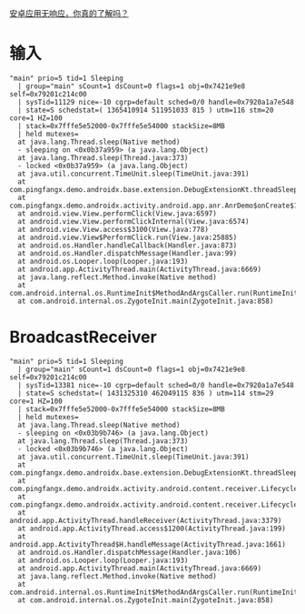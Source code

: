 [安卓应用无响应，你真的了解吗？](https://mp.weixin.qq.com/s?__biz=MzI5NjE3NzA4Mg==&mid=2650359967&idx=1&sn=7d59915254a6a346c4d5eda369141eb6&chksm=f445b44ac3323d5c458405f6500d50e875fd374e629bbc7158a1d7105a581766a28706444764&mpshare=1&scene=1&srcid=&pass_ticket=L9MQbF6uhaOTmPU7yqV4H7YT2ItYKOL0RacATooz4V7SEWvXnButGHwaERsWeKsp#rd)
# 输入
    "main" prio=5 tid=1 Sleeping
      | group="main" sCount=1 dsCount=0 flags=1 obj=0x7421e9e8 self=0x79201c214c00
      | sysTid=11129 nice=-10 cgrp=default sched=0/0 handle=0x7920a1a7e548
      | state=S schedstat=( 1365410914 511951033 815 ) utm=116 stm=20 core=1 HZ=100
      | stack=0x7fffe5e52000-0x7fffe5e54000 stackSize=8MB
      | held mutexes=
      at java.lang.Thread.sleep(Native method)
      - sleeping on <0x0b37a959> (a java.lang.Object)
      at java.lang.Thread.sleep(Thread.java:373)
      - locked <0x0b37a959> (a java.lang.Object)
      at java.util.concurrent.TimeUnit.sleep(TimeUnit.java:391)
      at com.pingfangx.demo.androidx.base.extension.DebugExtensionKt.threadSleep(DebugExtension.kt:20)
      at com.pingfangx.demo.androidx.activity.android.app.anr.AnrDemo$onCreate$1.onClick(AnrDemo.kt:23)
      at android.view.View.performClick(View.java:6597)
      at android.view.View.performClickInternal(View.java:6574)
      at android.view.View.access$3100(View.java:778)
      at android.view.View$PerformClick.run(View.java:25885)
      at android.os.Handler.handleCallback(Handler.java:873)
      at android.os.Handler.dispatchMessage(Handler.java:99)
      at android.os.Looper.loop(Looper.java:193)
      at android.app.ActivityThread.main(ActivityThread.java:6669)
      at java.lang.reflect.Method.invoke(Native method)
      at com.android.internal.os.RuntimeInit$MethodAndArgsCaller.run(RuntimeInit.java:493)
      at com.android.internal.os.ZygoteInit.main(ZygoteInit.java:858)

# BroadcastReceiver
    "main" prio=5 tid=1 Sleeping
      | group="main" sCount=1 dsCount=0 flags=1 obj=0x7421e9e8 self=0x79201c214c00
      | sysTid=13381 nice=-10 cgrp=default sched=0/0 handle=0x7920a1a7e548
      | state=S schedstat=( 1431325310 462049115 836 ) utm=114 stm=29 core=1 HZ=100
      | stack=0x7fffe5e52000-0x7fffe5e54000 stackSize=8MB
      | held mutexes=
      at java.lang.Thread.sleep(Native method)
      - sleeping on <0x03b9b746> (a java.lang.Object)
      at java.lang.Thread.sleep(Thread.java:373)
      - locked <0x03b9b746> (a java.lang.Object)
      at java.util.concurrent.TimeUnit.sleep(TimeUnit.java:391)
      at com.pingfangx.demo.androidx.base.extension.DebugExtensionKt.threadSleep(DebugExtension.kt:20)
      at com.pingfangx.demo.androidx.activity.android.content.receiver.LifecycleReceiver.checkAndTimeOut(ReceiverDemo.kt:50)
      at com.pingfangx.demo.androidx.activity.android.content.receiver.LifecycleReceiver.onReceive(ReceiverDemo.kt:41)
      at android.app.ActivityThread.handleReceiver(ActivityThread.java:3379)
      at android.app.ActivityThread.access$1200(ActivityThread.java:199)
      at android.app.ActivityThread$H.handleMessage(ActivityThread.java:1661)
      at android.os.Handler.dispatchMessage(Handler.java:106)
      at android.os.Looper.loop(Looper.java:193)
      at android.app.ActivityThread.main(ActivityThread.java:6669)
      at java.lang.reflect.Method.invoke(Native method)
      at com.android.internal.os.RuntimeInit$MethodAndArgsCaller.run(RuntimeInit.java:493)
      at com.android.internal.os.ZygoteInit.main(ZygoteInit.java:858)
      